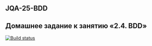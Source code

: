 ## JQA-25-BDD
## Домашнее задание к занятию «2.4. BDD»
[![Build status](https://ci.appveyor.com/api/projects/status/bfhtsq18i9qoelsi?svg=true)](https://ci.appveyor.com/project/vysavely/jqa-25-bdd)
